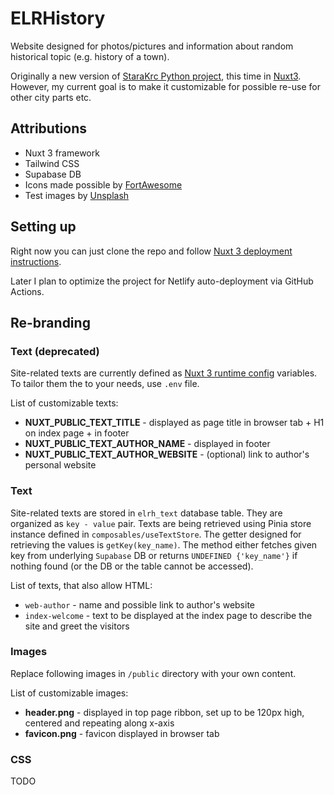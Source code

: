 # ELRHistory
Website designed for photos/pictures and information about random historical topic (e.g. history of a town).

Originally a new version of [StaraKrc Python project](https://github.com/AloisSeckar/StaraKrc), this time in [Nuxt3](https://v3.nuxtjs.org/). However, my current goal is to make it customizable for possible re-use for other city parts etc.

## Attributions
- Nuxt 3 framework
- Tailwind CSS
- Supabase DB
- Icons made possible by [FortAwesome](https://github.com/FortAwesome/vue-fontawesome)
- Test images by [Unsplash](https://unsplash.com/)

## Setting up

Right now you can just clone the repo and follow [Nuxt 3 deployment instructions](https://v3.nuxtjs.org/getting-started/deployment/).

Later I plan to optimize the project for Netlify auto-deployment via GitHub Actions.

## Re-branding

### Text (deprecated)

Site-related texts are currently defined as [Nuxt 3 runtime config](https://v3.nuxtjs.org/guide/going-further/runtime-config) variables. To tailor them the to your needs, use `.env` file.

List of customizable texts:
* **NUXT_PUBLIC_TEXT_TITLE** - displayed as page title in browser tab + H1 on index page + in footer
* **NUXT_PUBLIC_TEXT_AUTHOR_NAME** - displayed in footer
* **NUXT_PUBLIC_TEXT_AUTHOR_WEBSITE** - (optional) link to author's personal website

### Text

Site-related texts are stored in `elrh_text` database table. They are organized as `key - value` pair. Texts are being retrieved using Pinia store instance defined in `composables/useTextStore`. The getter designed for retrieving the values is `getKey(key_name)`. The method either fetches given key from underlying `Supabase` DB or returns `UNDEFINED {'key_name'}` if nothing found (or the DB or the table cannot be accessed).

List of texts, that also allow HTML:
* `web-author` - name and possible link to author's website
* `index-welcome` - text to be displayed at the index page to describe the site and greet the visitors

### Images

Replace following images in `/public` directory with your own content.

List of customizable images:
* **header.png** - displayed in top page ribbon, set up to be 120px high, centered and repeating along x-axis
* **favicon.png** - favicon displayed in browser tab

### CSS

TODO

